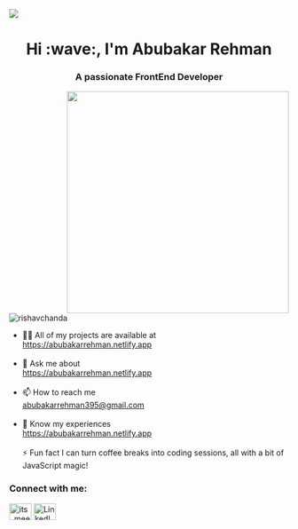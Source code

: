 <img src="https://github.com/Anmol-Baranwal/Cool-GIFs-For-GitHub/assets/74038190/d48893bd-0757-481c-8d7e-ba3e163feae7" />
<h1 align="center">Hi :wave:, I'm Abubakar Rehman</h1>
<h3 align="center">A passionate FrontEnd Developer</h3>
<img align="right" src="https://user-images.githubusercontent.com/74038190/218265814-3084a4ba-809c-4135-afc0-8685d0f634b3.gif" width="400">
<p align="left"> <img src="https://komarev.com/ghpvc/?username=rishavchanda&label=Profile%20views&color=0e75b6&style=flat" alt="rishavchanda" /> </p>
      
- 👨‍💻 All of my projects are available at<br/>
https://abubakarrehman.netlify.app<br/><br/>
- 💬 Ask me about<br/> https://abubakarrehman.netlify.app<br/><br/>
- 📫 How to reach me<br/> abubakarrehman395@gmail.com<br/><br/>
- 📄 Know my experiences <br/> https://abubakarrehman.netlify.app<br/><br/> 
  ⚡ Fun fact I can turn coffee breaks into coding sessions, all with a bit of JavaScript magic!<br/>
<p align="left">
                <h3 align="left">Connect with me:</h3>  
     <a href="https://instagram.com/its_mee_abubakar" target="blank"><img align="center" src="https://raw.githubusercontent.com/rahuldkjain/github-profile-readme-generator/master/src/images/icons/Social/instagram.svg" alt="its_mee_abubakar" height="30" width="40" /></a>
      <a href="https://www.linkedin.com/in/abubakar-rehman-53439b279/" target="blank">
  <img align="center" src="https://raw.githubusercontent.com/rahuldkjain/github-profile-readme-generator/master/src/images/icons/Social/linked-in-alt.svg" alt="LinkedIn" height="30" width="40" />
</a>
</p>
